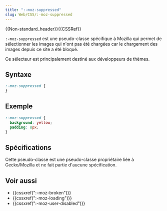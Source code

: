 ```yaml
---
title: ":-moz-suppressed"
slug: Web/CSS/:-moz-suppressed
---
```


{{Non-standard_header}}{{CSSRef}}

`:-moz-suppressed` est une pseudo-classe spécifique à Mozilla qui permet de sélectionner les images qui n'ont pas été chargées car le chargement des images depuis ce site a été bloqué.

Ce sélecteur est principalement destiné aux développeurs de thèmes.

## Syntaxe

```css
:-moz-suppressed {
}
```

## Exemple

```css
:-moz-suppressed {
  background: yellow;
  padding: 8px;
}
```

## Spécifications

Cette pseudo-classe est une pseudo-classe propriétaire liée à Gecko/Mozilla et ne fait partie d'aucune spécification.

## Voir aussi

- {{cssxref(":-moz-broken")}}
- {{cssxref(":-moz-loading")}}
- {{cssxref(":-moz-user-disabled")}}
